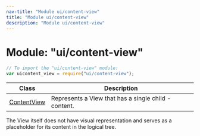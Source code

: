 ```yaml
---
nav-title: "Module ui/content-view"
title: "Module ui/content-view"
description: "Module ui/content-view"
---
```

# Module: "ui/content-view"

``` JavaScript
// To import the "ui/content-view" module:
var uicontent_view = require("ui/content-view");
```

Class | Description
------|------------
[ContentView](../../ui/content-view/ContentView.md) | Represents a View that has a single child - content.
The View itself does not have visual representation and serves as a placeholder for its content in the logical tree.